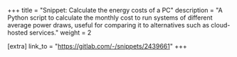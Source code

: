 +++
title = "Snippet: Calculate the energy costs of a PC"
description = "A Python script to calculate the monthly cost to run systems of different average power draws, useful for comparing it to alternatives such as cloud-hosted services."
weight = 2

[extra]
link_to = "https://gitlab.com/-/snippets/2439661"
+++
